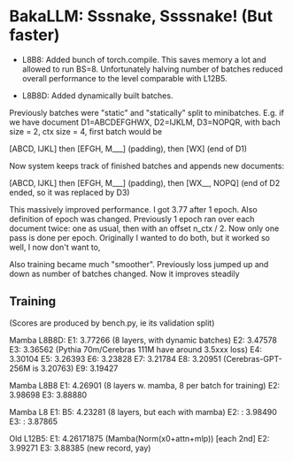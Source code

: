 # BakaLLM: Sssnake, Ssssnake! (But faster)

* L8B8: Added  bunch of torch.compile. This saves memory a lot and allowed to run BS=8.
Unfortunately halving number of batches reduced overall performance to the level comparable with L12B5.

* L8B8D: Added dynamically built batches. 

Previously batches were "static" and "statically" split to minibatches.
E.g. if we have document D1=ABCDEFGHWX, D2=IJKLM, D3=NOPQR, with bach size = 2, ctx size = 4,
first batch would be

[ABCD, IJKL] then [EFGH, M___] (padding), then [WX] (end of D1)

Now system keeps track of finished batches and appends new documents:

[ABCD, IJKL] then [EFGH, M___] (padding), then [WX__, NOPQ] (end of D2 ended, so it was replaced by D3)

This massively improved performance. I got 3.77 after 1 epoch. Also definition of epoch was changed.
Previously 1 epoch ran over each document twice: one as usual, then with an offset n_ctx / 2.
Now only one pass is done per epoch. Originally I wanted to do both, but it worked so well, I now don't want to,

Also training became much "smoother". Previously loss jumped up and down as number of batches changed.
Now it improves steadily

## Training
(Scores are produced by bench.py, ie its validation split)

Mamba L8B8D: E1: 3.77266 (8 layers, with dynamic batches)
             E2: 3.47578
             E3: 3.36562 (Pythia 70m/Cerebras 111M have around 3.5xxx loss)
             E4: 3.30104
             E5: 3.26393
             E6: 3.23828
             E7: 3.21784
             E8: 3.20951 (Cerebras-GPT-256M is 3.20763)
             E9: 3.19427

Mamba L8B8 E1:  4.26901 (8 layers w. mamba, 8 per batch for training)
           E2:  3.98698
           E3:  3.88880

Mamba L8 E1: B5: 4.23281 (8 layers, but each with mamba)
         E2: :   3.98490
         E3: :   3.87865

Old L12B5: E1: 4.26171875 (Mamba(Norm(x0+attn+mlp)) [each 2nd]
           E2: 3.99271
           E3: 3.88385 (new record, yay)

